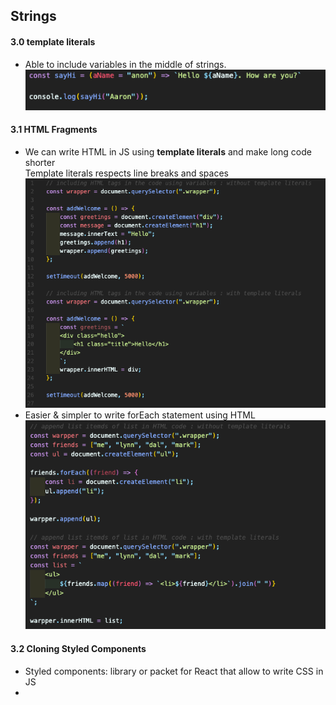 ## Strings

#### 3.0 template literals

- Able to include variables in the middle of strings.
  <img src="./img/capture03-1.png" width="600px">

#### 3.1 HTML Fragments

- We can write HTML in JS using **template literals** and make long code shorter  
  Template literals respects line breaks and spaces
  <img src="./img/capture03-2.png" width="800px">
- Easier & simpler to write forEach statement using HTML
  <img src="./img/capture03-3.png" width="800px">

#### 3.2 Cloning Styled Components

- Styled components: library or packet for React that allow to write CSS in JS
-

